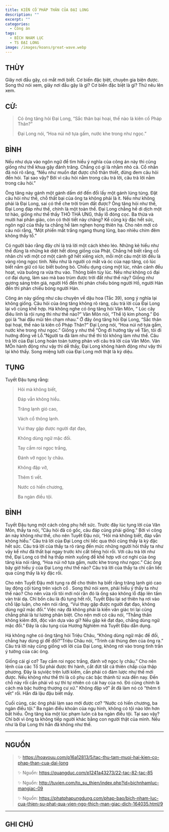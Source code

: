 ```yaml
---
title: KIẾN CỐ PHÁP THÂN CỦA ĐẠI LONG
description: ""
excerpt: ""
categories:
  - Công án
tags:
  - BÍCH NHAM LỤC
  - TS ĐẠI LONG
image: /images/koans/great-wave.webp
---
```


## THÙY

Giây nơi đầu gậy, có mắt mới biết. Cơ biến đặc biệt, chuyên gia biện được. Song thử nói xem, giây nơi đầu gậy là gì? Cơ biến đặc biệt là gì? Thử nêu lên xem.

## CỬ:

> Có ông tăng hỏi Đại Long, “Sắc thân bại hoại, thế nào là kiên cố Pháp Thân?” 
> 
> Đại Long nói, “Hoa núi nở tựa gấm, nước khe trong như ngọc.”

## BÌNH

Nếu như dựa vào ngôn ngữ để tìm hiểu ý nghĩa của công án này thì cũng giống như thể khua gậy đánh trăng. Chẳng có gì là nhằm nhò cả. Cổ nhân đã nói rõ rằng, “Nếu như muốn đạt được chỗ thân thiết, đừng đem câu hỏi đến hỏi. Tại sao vậy? Bởi vì câu hỏi nằm trong câu trả lời, câu trả lời nằm trong câu hỏi.”

Ông tăng này gánh một gánh dấm dớ đến đổi lấy một gánh lúng túng. Đặt câu hỏi như thế, chỗ thất bại của ông ta không phải là ít. Nếu như không phải là Đại Long, sai có thể che trời trùm đất được? Ông tăng hỏi như thế, Đại Long đáp như thế, chính là một toàn thể. Đại Long chẳng hề di dịch một tơ hào, giống như thể thấy THỎ THẢ ƯNG, thấy lỗ đóng cọc. Ba thừa và mười hai phần giáo, còn có thời tiết này chăng? Kể cũng kỳ đặc hết sức, ngôn ngữ của thầy ta chẳng hề làm nghẹn họng thiên hạ. Cho nên mới có câu nói rằng, “Một phiến mất trắng ngang thung lũng, bao nhiêu chim đêm không thấy tổ.”

Có người bảo rằng đây chỉ là trả lời một cách khéo léo. Những kẻ hiểu như thế đúng là những kẻ diệt hết dòng giống của Phật. Chẳng hề biết rằng cổ nhân chỉ với một cơ một cảnh gỡ hết xiếng xích, mỗi một câu một lời đều là vàng ròng ngọc tinh. Nếu như là người có mắt và óc của nạp tăng, có lúc biết nắm giữ có lúc biết buông bỏ. Chiếu dụng cùng một lúc, nhân cảnh đều hoạt, vừa buông ra vừa thu vào. Thông biến tùy lúc. Nếu như không có đại cơ đại dụng, làm sao mà bao trùm được trời đất như thế này? Giống như gương sáng trên giá, người Hồ đến thì phản chiếu bóng người Hồ, người Hán đến thì phản chiếu bóng người Hán.

Công án này giống như câu chuyện về dậu hoa (Tắc 39), song ý nghĩa lại không giống. Câu hỏi của ông tăng không rõ ràng, câu trả lời của Đại Long lại vô cùng khế hợp. Há không nghe có ông tăng hỏi Vân Môn, “ Lúc cây điêu linh lá rôi rụng thì như thế nào?” Vân Môn nói, “Thể lộ kim phong.” Đó gọi là “hai đầu mũi tên chạm nhau.” Ở đây ông tăng hỏi Đại Long, “Sắc thân bại hoại, thế nào là kiên cố Pháp Thân?” Đại Long nói, “Hoa núi nở tựa gấm, nước khe trong như ngọc.” Giống y như thể “Ông đi hướng tây về Tần, tôi đi hướng đông về Lỗ.”Người ta đã làm như thế thì tôi không làm như thế. Câu trả lời của Đại Long hoàn toàn tương phản với câu trả lời của Vân Môn. Vân MÔn hành động như vậy thì dễ thấy, Đại Long không hành động như vậy thì lại khó thấy. Song miệng lưỡi của Đại Long mới thật là kỳ diệu.

## TỤNG

Tuyết Đậu tụng rằng:

> Hỏi mà không biết,
>
> Đáp vẫn không hiểu.
>
> Trăng lạnh gió cao,
>
> Vách cổ thông lạnh.
>
> Vui thay gặp được người đạt đạo,
>
> Không dùng ngữ mặc đối.
>
> Tay cầm roi ngọc trắng,
>
> Đánh vỡ ngọc ly châu.
>
> Không đập vỡ,
>
> Thêm tì vết.
>
> Nước có hiến chương,
>
> Ba ngàn điều tội.

## BÌNH

Tuyết Đậu tụng một cách công phu hết sức. Trước đây lúc tụng lời của Vân Môn, thầy ta nói, ”Câu hỏi đã có gốc, câu đáp cũng phải giống.” Bởi vì công án này không như thế, cho nên Tuyết Đậu nói, “Hỏi mà không biết, đáp vẫn không hiểu.” Câu trả lời của Đại Long chỉ liếc qua thôi cũng thấy là kỳ đặc hết sức. Câu trả lời của thầy ta rõ ràng đến mức những người hỏi thầy ta như vậy kể như đã thất bại ngay trước khi cất tiếng hỏi rồi. Với câu trả lời như thế, Đại Long có thể hạ thấp mình xuống để khế hợp với cơ nghi của ông tăng kia nói rằng, “Hoa núi nở tựa gấm, nước khe trong như ngọc.” Các ông bây giờ hiểu ý của Đại Long như thế nào? Câu trả lời của thầy ta chỉ cần liếc qua cũng thấy là kỳ đặc rồi.

Cho nên Tuyết Đậu mới tụng ra để cho thiên hạ biết rằng trăng lạnh gió cao lay động cội tùng trên vách cổ . Song thử nói xem, phải hiểu ý thầy ta như thế nào? Cho nên vừa rồi tôi mới nói rằn đó là ống sáo không lỗ đập lên tấm vản trải dạ. Chỉ bốn câu là đủ tụng hết rồi, Tuyết Đậu lại sợ thiên hạ rơi vào chỗ lập luận, cho nên nói rằng, “Vui thay gặp được người đạt đạo, không dùng ngữ mặc đối.” Việc này đã không phải là kiến văn giác tri lại cũng chẳng phải là tư lương phân biệt. Cho nên mới có câu nói, “Thẳng thắn không kiêm đới, độc văn dựa vào gì? Nếu gặp kẻ đạt đạo, chẳng dùng ngữ mặc đối.” Đây là câu tụng của Hương Nghiêm mà Tuyết Đậu dẫn dụng.

Há không nghe có ông tăng hỏi Triệu Châu, “Không dùng ngữ mặc để đối, chẳng hay dùng gì để đối?”Triệu Châu nói, “Trình cái thùng đen của ông ra.” Câu trả lời này cũng giống với lời của Đại Long, không rơi vào trong tình trần ý tưởng của các ông.

Giống cái gì cơ? Tay cầm roi ngọc trắng, đánh vỡ ngọc ly châu.” Cho nên lệnh của các Tổ Sư phải được thi hành, cắt đứt tất cả thiên chấp của thập phương. Đây là sựviệc trên lưỡi kiếm, cần phải có đảm lược như thế mới được. Nếu không như thế thì là cô phụ các bậc thánh từ xưa đến nay. Đến chỗ này rồi cần phải vô sự thì tự nhiên có cái hay của nó. Đó cũng chính là cách mà bậc hướng thượng cư xử.” Không đập vỡ” ắt đã làm nó có “thêm tì vết” rồi. Hẳn đã lậu đậu biết mấy.

Cuối cùng, các ông phải làm sao mới được cơ? “Nước có hiến chương, ba ngàn điều tội.” Ba ngàn điều khoản của ngụ hình, không có tội nào lớn hơn bất hiếu. Ông tăng kia một lúc phạm luôn cả ba ngàn điều tội. Tại sao vậy? Chỉ bởi vì ông ta không tiếp người khác bằng con người thật của mình. Nếu như là Đại Long thì hẳn đã không như thế.

<hr class="blog-rule" />

## NGUỒN

> ✨ https://hoavouu.com/p16a12813/5/tac-thu-tam-muoi-hai-kien-co-phap-than-cua-dai-long
>
> ✨ Nguồn: https://quangduc.com/p1241a43273/22-tac-82-tac-85
>
> ✨ Nguồn: http://tuvien.com/to_su_thien/index.php?id=bichnhamluc-mangiac-09
>
> ✨ Nguồn: https://phatphapungdung.com/phap-bao/bich-nham-luc-cua-thien-su-phat-qua-vien-ngo-thich-man-giac-dich-164035.html/9

<hr class="blog-rule" />

## GHI CHÚ

[^1]: ⭐️ <a href="/masters/ts-dai-long/" target="_blank">🔗 TS ĐẠI LONG</a>
